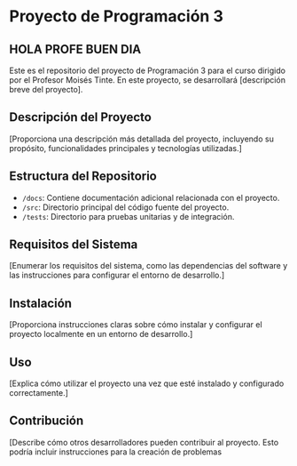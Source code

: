 # Proyecto de Programación 3
## HOLA PROFE BUEN DIA
Este es el repositorio del proyecto de Programación 3 para el curso dirigido por el Profesor Moisés Tinte. En este proyecto, se desarrollará [descripción breve del proyecto].

## Descripción del Proyecto

[Proporciona una descripción más detallada del proyecto, incluyendo su propósito, funcionalidades principales y tecnologías utilizadas.]

## Estructura del Repositorio

- `/docs`: Contiene documentación adicional relacionada con el proyecto.
- `/src`: Directorio principal del código fuente del proyecto.
- `/tests`: Directorio para pruebas unitarias y de integración.

## Requisitos del Sistema

[Enumerar los requisitos del sistema, como las dependencias del software y las instrucciones para configurar el entorno de desarrollo.]

## Instalación

[Proporciona instrucciones claras sobre cómo instalar y configurar el proyecto localmente en un entorno de desarrollo.]

## Uso

[Explica cómo utilizar el proyecto una vez que esté instalado y configurado correctamente.]

## Contribución

[Describe cómo otros desarrolladores pueden contribuir al proyecto. Esto podría incluir instrucciones para la creación de problemas
